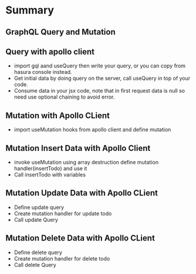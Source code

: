 # Summary

## GraphQL Query and Mutation

## Query with apollo client

- import gql aand useQuery then write your query, or you can copy from hasura console instead.
- Get initial data by doing query on the server, call useQuery in top of your code.
- Consume data in your jsx code, note that in first request data is null so need use optional chaining to avoid error.

## Mutation with Apollo CLient

- import useMutation hooks from apollo client and define mutation

## Mutation Insert Data with Apollo Client

- invoke useMutation using array destruction define mutation handler(insertTodo) and use it
- Call insertTodo with variables

## Mutation Update Data with Apollo CLient

- Define update query
- Create mutation handler for update todo
- Call update Query

## Mutation Delete Data with Apollo CLient

- Define delete query
- Create mutation handler for delete todo
- Call delete Query
